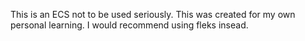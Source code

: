 This is an ECS not to be used seriously. This was created for my own personal learning. I would recommend using fleks insead.
